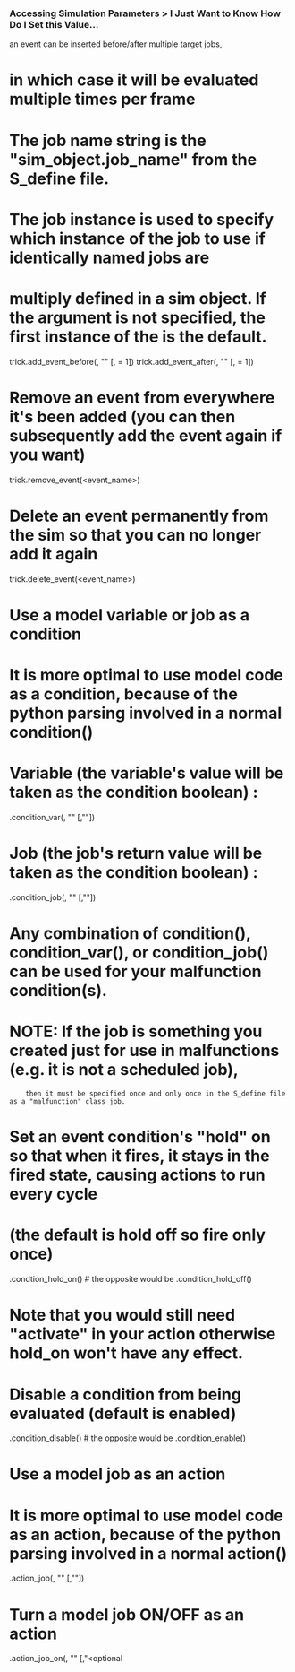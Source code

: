 ### Accessing Simulation Parameters > I Just Want to Know How Do I Set this Value...

 an event can be inserted before/after multiple target jobs,
# in which case it will be evaluated multiple times per frame
# The job name string is the "sim_object.job_name" from the S_define file.
# The job instance is used to specify which instance of the job to use if identically named jobs are
# multiply defined in a sim object.  If the argument is not specified, the first instance of the is the default.
trick.add_event_before(<event name>, "<job name string>" [, <job instance> = 1])
trick.add_event_after(<event name>, "<job name string>" [, <job instance> = 1])

# Remove an event from everywhere it's been added (you can then subsequently add the event again if you want)
trick.remove_event(<event_name>)

# Delete an event permanently from the sim so that you can no longer add it again
trick.delete_event(<event_name>)

# Use a model variable or job as a condition
# It is more optimal to use model code as a condition, because of the python parsing involved in a normal condition()
# Variable (the variable's value will be taken as the condition boolean) :
<event name>.condition_var(<index>, "<variable name>" [,"<optional comment displayed in mtv>"])
# Job (the job's return value will be taken as the condition boolean) :
<event name>.condition_job(<index>, "<job name>" [,"<optional comment displayed in mtv>"])
# Any combination of condition(), condition_var(), or condition_job() can be used for your malfunction condition(s).
# NOTE: If the job is something you created just for use in malfunctions (e.g. it is not a scheduled job),
        then it must be specified once and only once in the S_define file as a "malfunction" class job.

# Set an event condition's "hold" on so that when it fires, it stays in the fired state, causing actions to run every cycle
# (the default is hold off so fire only once)
<event name>.condtion_hold_on(<index>)    # the opposite would be <event name>.condition_hold_off(<index>)
# Note that you would still need "activate" in your action otherwise hold_on won't have any effect.

# Disable a condition from being evaluated (default is enabled)
<event name>.condition_disable(<index>)    # the opposite would be <event name>.condition_enable(<index>)

# Use a model job as an action
# It is more optimal to use model code as an action, because of the python parsing involved in a normal action()
<event name>.action_job(<index>, "<job name>" [,"<optional comment displayed in mtv>"])
# Turn a model job ON/OFF as an action
<event name>.action_job_on(<index>, "<job name>" [,"<optional
